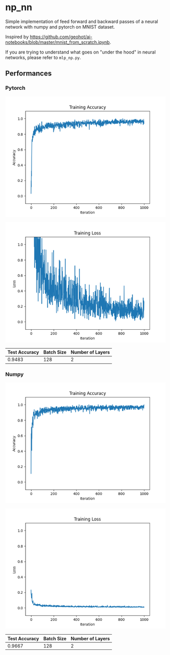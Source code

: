# np_nn

Simple implementation of feed forward and backward passes of a neural network with numpy and pytorch on MNIST dataset.

Inspired by https://github.com/geohot/ai-notebooks/blob/master/mnist_from_scratch.ipynb. 

If you are trying to understand what goes on "under the hood" in neural networks, please refer to `mlp_np.py`.

## Performances

### Pytorch

![Accuracy](./accuracy_plot_torch.png)

![Loss](./loss_plot_torch.png)

| Test Accuracy | Batch Size | Number of Layers |
|----------|------------|-----------------|
| 0.9483    | 128        | 2               |



### Numpy

![Accuracy](./accuracy_plot_np.png)

![Loss](./loss_plot_np.png)

| Test Accuracy | Batch Size | Number of Layers |
|----------|------------|-----------------|
| 0.9667     | 128        | 2               |

